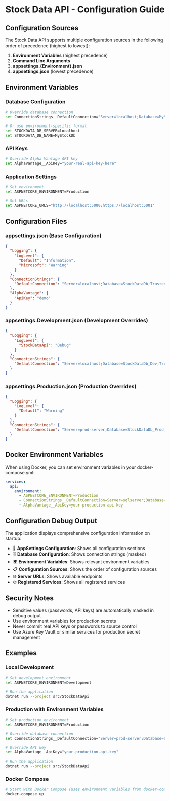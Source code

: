 # Stock Data API - Configuration Guide

## Configuration Sources

The Stock Data API supports multiple configuration sources in the following order of precedence (highest to lowest):

1. **Environment Variables** (highest precedence)
2. **Command Line Arguments**
3. **appsettings.{Environment}.json**
4. **appsettings.json** (lowest precedence)

## Environment Variables

### Database Configuration
```bash
# Override database connection
set ConnectionStrings__DefaultConnection="Server=localhost;Database=MyStockDb;Trusted_Connection=True"

# Or use environment-specific format
set STOCKDATA_DB_SERVER=localhost
set STOCKDATA_DB_NAME=MyStockDb
```

### API Keys
```bash
# Override Alpha Vantage API key
set AlphaVantage__ApiKey="your-real-api-key-here"
```

### Application Settings
```bash
# Set environment
set ASPNETCORE_ENVIRONMENT=Production

# Set URLs
set ASPNETCORE_URLS="http://localhost:5000;https://localhost:5001"
```

## Configuration Files

### appsettings.json (Base Configuration)
```json
{
  "Logging": {
    "LogLevel": {
      "Default": "Information",
      "Microsoft": "Warning"
    }
  },
  "ConnectionStrings": {
    "DefaultConnection": "Server=localhost;Database=StockDataDb;Trusted_Connection=True"
  },
  "AlphaVantage": {
    "ApiKey": "demo"
  }
}
```

### appsettings.Development.json (Development Overrides)
```json
{
  "Logging": {
    "LogLevel": {
      "StockDataApi": "Debug"
    }
  },
  "ConnectionStrings": {
    "DefaultConnection": "Server=localhost;Database=StockDataDb_Dev;Trusted_Connection=True"
  }
}
```

### appsettings.Production.json (Production Overrides)
```json
{
  "Logging": {
    "LogLevel": {
      "Default": "Warning"
    }
  },
  "ConnectionStrings": {
    "DefaultConnection": "Server=prod-server;Database=StockDataDb_Prod;User Id=prod_user;Password=***"
  }
}
```

## Docker Environment Variables

When using Docker, you can set environment variables in your docker-compose.yml:

```yaml
services:
  api:
    environment:
      - ASPNETCORE_ENVIRONMENT=Production
      - ConnectionStrings__DefaultConnection=Server=sqlserver;Database=StockDataDb;User Id=sa;Password=StrongPassword123!;TrustServerCertificate=True;
      - AlphaVantage__ApiKey=your-production-api-key
```

## Configuration Debug Output

The application displays comprehensive configuration information on startup:

- 📄 **AppSettings Configuration**: Shows all configuration sections
- 🗄️ **Database Configuration**: Shows connection strings (masked)
- 🌍 **Environment Variables**: Shows relevant environment variables
- 📋 **Configuration Sources**: Shows the order of configuration sources
- 🌐 **Server URLs**: Shows available endpoints
- ⚙️ **Registered Services**: Shows all registered services

## Security Notes

- Sensitive values (passwords, API keys) are automatically masked in debug output
- Use environment variables for production secrets
- Never commit real API keys or passwords to source control
- Use Azure Key Vault or similar services for production secret management

## Examples

### Local Development
```bash
# Set development environment
set ASPNETCORE_ENVIRONMENT=Development

# Run the application
dotnet run --project src/StockDataApi
```

### Production with Environment Variables
```bash
# Set production environment
set ASPNETCORE_ENVIRONMENT=Production

# Override database connection
set ConnectionStrings__DefaultConnection="Server=prod-server;Database=StockDataDb;User Id=prod_user;Password=***"

# Override API key
set AlphaVantage__ApiKey="your-production-api-key"

# Run the application
dotnet run --project src/StockDataApi
```

### Docker Compose
```bash
# Start with Docker Compose (uses environment variables from docker-compose.yml)
docker-compose up
```
